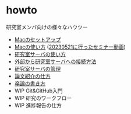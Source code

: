 # howto

研究室メンバ向けの様々なハウツー

- [Macのセットアップ](Macのセットアップ.md)
- [Macの使い方](Macの使い方.md)  ([20230521に行ったセミナー動画](https://suitc.sharepoint.com/:v:/r/sites/GR_matsunagalab/Shared%20Documents/General/Recordings/コンピュータ演習1-20230531_150621-Meeting%20Recording.mp4?csf=1&web=1&e=ZZayvV))
- [研究室サーバの使い方](研究室サーバの使い方.md)
- [外部から研究室サーバへの接続方法](外部から研究室サーバへの接続方法.md)
- [研究室サーバの管理](研究室サーバの管理.md)
- [論文紹介の仕方](論文紹介の仕方.pdf)
- [卒論の書き方](卒論の書き方.pdf)
- WIP Git&GitHub入門
- WIP 研究のワークフロー
- WIP 進捗報告の仕方

